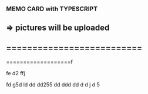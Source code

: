 ### MEMO CARD with TYPESCRIPT
=> pictures will be uploaded
--------------------------
==========================
-
===================f


fe
d2
ffj

fd
g5d
ld
dd
dd255
dd
ddd
dd
d
d
j
d
5
